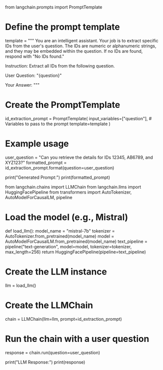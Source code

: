 from langchain.prompts import PromptTemplate

# Define the prompt template
template = """
You are an intelligent assistant. Your job is to extract specific IDs from the user's question. 
The IDs are numeric or alphanumeric strings, and they may be embedded within the question.
If no IDs are found, respond with "No IDs found."

Instruction: Extract all IDs from the following question.

User Question: "{question}"

Your Answer:
"""

# Create the PromptTemplate
id_extraction_prompt = PromptTemplate(
    input_variables=["question"],  # Variables to pass to the prompt
    template=template
)

# Example usage
user_question = "Can you retrieve the details for IDs 12345, AB6789, and XYZ123?"
formatted_prompt = id_extraction_prompt.format(question=user_question)

print("Generated Prompt:")
print(formatted_prompt)



from langchain.chains import LLMChain
from langchain.llms import HuggingFacePipeline
from transformers import AutoTokenizer, AutoModelForCausalLM, pipeline

# Load the model (e.g., Mistral)
def load_llm():
    model_name = "mistral-7b"
    tokenizer = AutoTokenizer.from_pretrained(model_name)
    model = AutoModelForCausalLM.from_pretrained(model_name)
    text_pipeline = pipeline("text-generation", model=model, tokenizer=tokenizer, max_length=256)
    return HuggingFacePipeline(pipeline=text_pipeline)

# Create the LLM instance
llm = load_llm()

# Create the LLMChain
chain = LLMChain(llm=llm, prompt=id_extraction_prompt)

# Run the chain with a user question
response = chain.run(question=user_question)

print("LLM Response:")
print(response)
